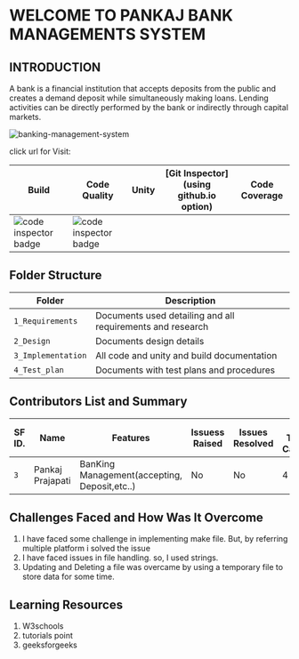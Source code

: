 # WELCOME TO PANKAJ BANK MANAGEMENTS SYSTEM
## INTRODUCTION

A bank is a financial institution that accepts deposits from the public and creates a demand deposit while simultaneously making loans. Lending activities can be directly performed by the bank or indirectly through capital markets.

![banking-management-system](https://user-images.githubusercontent.com/62846958/125443551-bc011807-2956-4990-bca0-565a49b4adeb.jpg)

click url for Visit: 

Build | Code Quality | Unity | [Git Inspector](using github.io option) |Code Coverage
------|---------------|-------|--------------|--------------
 <img src="https://www.code-inspector.com/project/27674/score/svg" alt="code inspector badge" /> | <img src="https://www.code-inspector.com/project/27674/status/svg" alt="code inspector badge" />
</a>



## Folder Structure
Folder             | Description
-------------------| -----------------------------------------
`1_Requirements`   | Documents used detailing and all requirements and research
`2_Design`         | Documents design details
`3_Implementation` | All code and unity and build documentation
`4_Test_plan`      | Documents with test plans and procedures

## Contributors List and Summary

SF ID. |  Name   |    Features    |  Issuess Raised |     Issues Resolved|      No Test Cases|Test Case Pass
-------|---------|----------------|----------------|---------------|-------------|--------------
`3` | Pankaj Prajapati  | BanKing Management(accepting, Deposit,etc..)    |  No     |  No   | 4   | 4     
   

## Challenges Faced and How Was It Overcome

1. I have faced some challenge in implementing make file. But, by referring multiple platform i solved the issue
2. I have faced issues in file handling. so, I used strings.
3. Updating and Deleting a file was overcame by using a temporary file to store data for some time.

## Learning Resources
1. W3schools
2. tutorials point
3. geeksforgeeks

